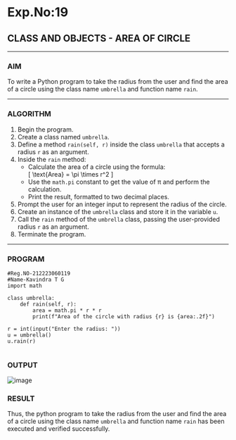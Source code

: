 # Exp.No:19  
## CLASS AND OBJECTS - AREA OF CIRCLE

---

### AIM  
To write a Python program to take the radius from the user and find the area of a circle using the class name `umbrella` and function name `rain`.

---

### ALGORITHM

1. Begin the program.  
2. Create a class named `umbrella`.  
3. Define a method `rain(self, r)` inside the class `umbrella` that accepts a radius `r` as an argument.  
4. Inside the `rain` method:  
   - Calculate the area of a circle using the formula:  
     \[ \text{Area} = \pi \times r^2 \]  
   - Use the `math.pi` constant to get the value of π and perform the calculation.  
   - Print the result, formatted to two decimal places.  
5. Prompt the user for an integer input to represent the radius of the circle.  
6. Create an instance of the `umbrella` class and store it in the variable `u`.  
7. Call the `rain` method of the `umbrella` class, passing the user-provided radius `r` as an argument.  
8. Terminate the program.

---

### PROGRAM

```
#Reg.NO-212223060119
#Name-Kavindra T G
import math

class umbrella:
    def rain(self, r):
        area = math.pi * r * r
        print(f"Area of the circle with radius {r} is {area:.2f}")

r = int(input("Enter the radius: "))
u = umbrella()
u.rain(r)


```

### OUTPUT
![image](https://github.com/user-attachments/assets/dd3d955a-007a-4fbe-902e-793e4dab2c3d)



### RESULT
Thus, the python program to take the radius from the user and find the area of a circle using the class name `umbrella` and function name `rain` has been executed and verified successfully.


